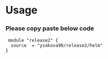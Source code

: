 # Usage

### Please copy paste below code
```
 module "release2" {
  source  = "ysakova90/release2/helm"
}
```
